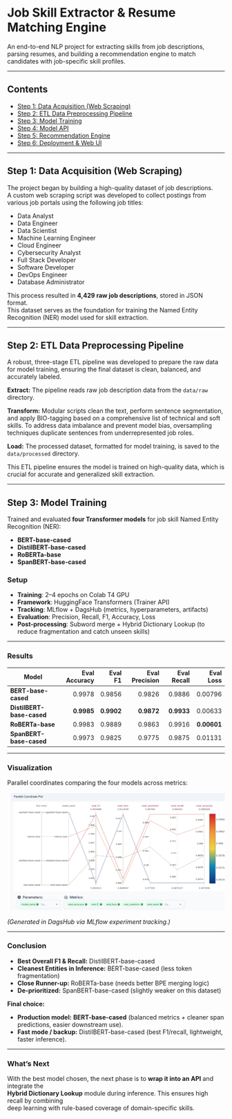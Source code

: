 # Job Skill Extractor & Resume Matching Engine

An end-to-end NLP project for extracting skills from job descriptions, parsing resumes, and building a recommendation engine to match candidates with job-specific skill profiles.

---

## Contents

- [Step 1: Data Acquisition (Web Scraping)](#step-1-data-acquisition-web-scraping)
- [Step 2: ETL Data Preprocessing Pipeline](#step-2-etl-data-preprocessing-pipeline)
- [Step 3: Model Training](#step-3-model-training)
- [Step 4: Model API](#step-4-model-api)
- [Step 5: Recommendation Engine](#step-5-recommendation-engine)
- [Step 6: Deployment & Web UI](#step-6-deployment-web-ui)

---

## Step 1: Data Acquisition (Web Scraping)

The project began by building a high-quality dataset of job descriptions.  
A custom web scraping script was developed to collect postings from various job portals using the following job titles:

- Data Analyst
- Data Engineer
- Data Scientist
- Machine Learning Engineer
- Cloud Engineer
- Cybersecurity Analyst
- Full Stack Developer
- Software Developer
- DevOps Engineer
- Database Administrator

This process resulted in **4,429 raw job descriptions**, stored in JSON format.  
This dataset serves as the foundation for training the Named Entity Recognition (NER) model used for skill extraction.

---

## Step 2: ETL Data Preprocessing Pipeline

A robust, three-stage ETL pipeline was developed to prepare the raw data for model training, ensuring the final dataset is clean, balanced, and accurately labeled.

**Extract:** The pipeline reads raw job description data from the `data/raw` directory.

**Transform:** Modular scripts clean the text, perform sentence segmentation, and apply BIO-tagging based on a comprehensive list of technical and soft skills. To address data imbalance and prevent model bias, oversampling techniques duplicate sentences from underrepresented job roles.

**Load:** The processed dataset, formatted for model training, is saved to the `data/processed` directory.

This ETL pipeline ensures the model is trained on high-quality data, which is crucial for accurate and generalized skill extraction.

---

## Step 3: Model Training

Trained and evaluated **four Transformer models** for job skill Named Entity Recognition (NER):

- **BERT-base-cased**
- **DistilBERT-base-cased**
- **RoBERTa-base**
- **SpanBERT-base-cased**

### Setup

- **Training**: 2–4 epochs on Colab T4 GPU
- **Framework**: HuggingFace Transformers (Trainer API)
- **Tracking**: MLflow + DagsHub (metrics, hyperparameters, artifacts)
- **Evaluation**: Precision, Recall, F1, Accuracy, Loss
- **Post-processing**: Subword merge + Hybrid Dictionary Lookup (to reduce fragmentation and catch unseen skills)

---

### Results

| Model                     | Eval Accuracy |    Eval F1 | Eval Precision | Eval Recall |   Eval Loss |
| ------------------------- | ------------: | ---------: | -------------: | ----------: | ----------: |
| **BERT-base-cased**       |        0.9978 |     0.9856 |         0.9826 |      0.9886 |     0.00796 |
| **DistilBERT-base-cased** |    **0.9985** | **0.9902** |     **0.9872** |  **0.9933** |     0.00633 |
| **RoBERTa-base**          |        0.9983 |     0.9889 |         0.9863 |      0.9916 | **0.00601** |
| **SpanBERT-base-cased**   |        0.9973 |     0.9825 |         0.9775 |      0.9875 |     0.01131 |

---

### Visualization

Parallel coordinates comparing the four models across metrics:

![Model Comparison](docs/images/model_comparison.png)

_(Generated in DagsHub via MLflow experiment tracking.)_

---

### Conclusion

- **Best Overall F1 & Recall:** DistilBERT-base-cased
- **Cleanest Entities in Inference:** BERT-base-cased (less token fragmentation)
- **Close Runner-up:** RoBERTa-base (needs better BPE merging logic)
- **De-prioritized:** SpanBERT-base-cased (slightly weaker on this dataset)

**Final choice:**

- **Production model:** **BERT-base-cased** (balanced metrics + cleaner span predictions, easier downstream use).
- **Fast mode / backup:** DistilBERT-base-cased (best F1/recall, lightweight, faster inference).

---

### What’s Next

With the best model chosen, the next phase is to **wrap it into an API** and integrate the  
**Hybrid Dictionary Lookup** module during inference. This ensures high recall by combining  
deep learning with rule-based coverage of domain-specific skills.
